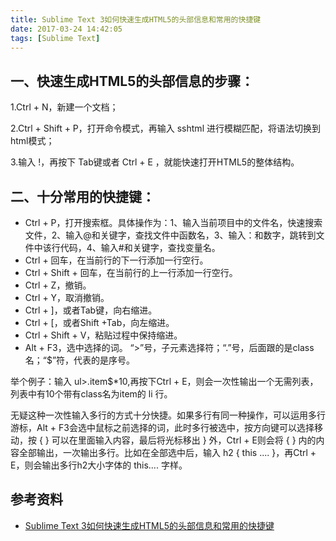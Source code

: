 ```yaml
---
title: Sublime Text 3如何快速生成HTML5的头部信息和常用的快捷键
date: 2017-03-24 14:42:05
tags: [Sublime Text]
---
```



## 一、快速生成HTML5的头部信息的步骤： ##

1.Ctrl + N，新建一个文档；

2.Ctrl + Shift + P，打开命令模式，再输入 sshtml 进行模糊匹配，将语法切换到html模式；

3.输入  !，再按下 Tab键或者 Ctrl + E ，就能快速打开HTML5的整体结构。



## 二、十分常用的快捷键： ##

- Ctrl + P，打开搜索框。具体操作为：1、输入当前项目中的文件名，快速搜索文件，2、输入@和关键字，查找文件中函数名，3、输入：和数字，跳转到文件中该行代码，4、输入#和关键字，查找变量名。
- Ctrl + 回车，在当前行的下一行添加一行空行。
- Ctrl + Shift + 回车，在当前行的上一行添加一行空行。
- Ctrl + Z，撤销。
- Ctrl + Y，取消撤销。
- Ctrl + ]，或者Tab键，向右缩进。
- Ctrl + [，或者Shift +Tab，向左缩进。
- Ctrl + Shift + V，粘贴过程中保持缩进。
- Alt + F3，选中选择的词。
“>”号，子元素选择符；“.”号，后面跟的是class名；“$”符，代表的是序号。     

举个例子：输入 ul>.item$*10,再按下Ctrl + E，则会一次性输出一个无需列表，列表中有10个带有class名为item的 li 行。

无疑这种一次性输入多行的方式十分快捷。如果多行有同一种操作，可以运用多行游标，Alt + F3会选中鼠标之前选择的词，此时多行被选中，按方向键可以选择移动，按 { } 可以在里面输入内容，最后将光标移出 } 外，Ctrl + E则会将 { } 内的内容全部输出，一次输出多行。比如在全部选中后，输入 h2 { this .... }，再Ctrl + E，则会输出多行h2大小字体的 this.... 字样。


## 参考资料 ##
- [Sublime Text 3如何快速生成HTML5的头部信息和常用的快捷键](http://blog.csdn.net/qq_35620807/article/details/51933831)